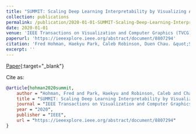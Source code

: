 ```yaml
---
title: "SUMMIT: Scaling Deep Learning Interpretability by Visualizing Activation and Attribution Summarizations"
collection: publications
permalink: /publication/2020-01-01-SUMMIT-Scaling-Deep-Learning-Interpretability-by-Visualizing-Activation-and-Attribution-Summarizations
date: 2020-01-01
venue: 'IEEE Transactions on Visualization and Computer Graphics (TVCG)'
paperurl: 'https://ieeexplore.ieee.org/abstract/document/8807294'
citation: 'Fred Hohman, Haekyu Park, Caleb Robinson, Duen Chau. &quot;SUMMIT: Scaling Deep Learning Interpretability by Visualizing Activation and Attribution Summarizations.&quot; IEEE Transactions on Visualization and Computer Graphics (TVCG), 2020.'
excerpt: ''
---
```

[Paper](https://ieeexplore.ieee.org/abstract/document/8807294){:target="_blank"}


Cite as: 
```bibtex
@article{hohman2020summit,
    author = "Hohman, Fred and Park, Haekyu and Robinson, Caleb and Chau, Duen Horng",
    title = "SUMMIT: Scaling Deep Learning Interpretability by Visualizing Activation and Attribution Summarizations",
    journal = "IEEE Transactions on Visualization and Computer Graphics (TVCG)",
    year = "2020",
    publisher = "IEEE",
    url = "https://ieeexplore.ieee.org/abstract/document/8807294"
}
```